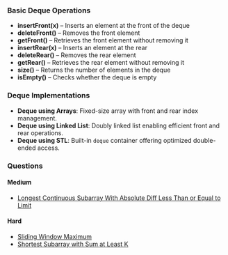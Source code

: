 ### Basic Deque Operations
- **insertFront(x)** – Inserts an element at the front of the deque  
- **deleteFront()** – Removes the front element  
- **getFront()** – Retrieves the front element without removing it  
- **insertRear(x)** – Inserts an element at the rear  
- **deleteRear()** – Removes the rear element  
- **getRear()** – Retrieves the rear element without removing it  
- **size()** – Returns the number of elements in the deque  
- **isEmpty()** – Checks whether the deque is empty  

### Deque Implementations
- **Deque using Arrays**: Fixed-size array with front and rear index management.  
- **Deque using Linked List**: Doubly linked list enabling efficient front and rear operations.  
- **Deque using STL**: Built-in `deque` container offering optimized double-ended access.  

### Questions
#### Medium
- [Longest Continuous Subarray With Absolute Diff Less Than or Equal to Limit](https://leetcode.com/problems/longest-continuous-subarray-with-absolute-diff-less-than-or-equal-to-limit/description/)

#### Hard
- [Sliding Window Maximum](https://leetcode.com/problems/sliding-window-maximum/description/)
- [Shortest Subarray with Sum at Least K](https://leetcode.com/problems/shortest-subarray-with-sum-at-least-k/description/)